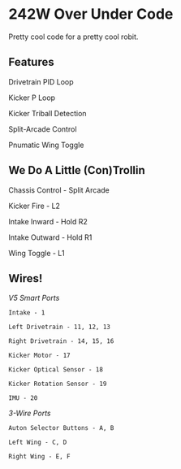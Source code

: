 # 242W Over Under Code

Pretty cool code for a pretty cool robit.

## Features  

Drivetrain PID Loop

Kicker P Loop

Kicker Triball Detection

Split-Arcade Control

Pnumatic Wing Toggle

## We Do A Little (Con)Trollin  

Chassis Control - Split Arcade

Kicker Fire - L2

Intake Inward - Hold R2

Intake Outward - Hold R1

Wing Toggle - L1

## Wires!

*V5 Smart Ports*

    Intake - 1

    Left Drivetrain - 11, 12, 13

    Right Drivetrain - 14, 15, 16

    Kicker Motor - 17

    Kicker Optical Sensor - 18

    Kicker Rotation Sensor - 19

    IMU - 20


*3-Wire Ports*

    Auton Selector Buttons - A, B

    Left Wing - C, D

    Right Wing - E, F